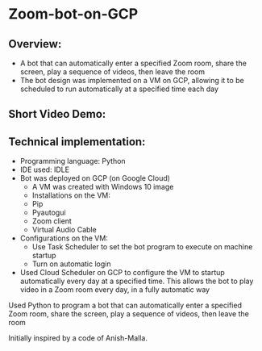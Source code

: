 # Zoom-bot-on-GCP

## Overview:
- A bot that can automatically enter a specified Zoom room, share the screen, play a sequence of videos, then leave the room
- The bot design was implemented on a VM on GCP, allowing it to be scheduled to run automatically at a specified time each day

## Short Video Demo:


## Technical implementation:
- Programming language: Python
- IDE used: IDLE
- Bot was deployed on GCP (on Google Cloud)
  - A VM was created with Windows 10 image
  - Installations on the VM:
  - Pip
  - Pyautogui
  - Zoom client
  - Virtual Audio Cable
- Configurations on the VM:
  - Use Task Scheduler to set the bot program to execute on machine startup
  - Turn on automatic login
- Used Cloud Scheduler on GCP to configure the VM to startup automatically every day at a specified time. This allows the bot to play video in a Zoom room every day, in a fully automatic way

Used Python to program a bot that can automatically enter a specified Zoom room, share the screen, play a sequence of videos, then leave the room

Initially inspired by a code of Anish-Malla.
